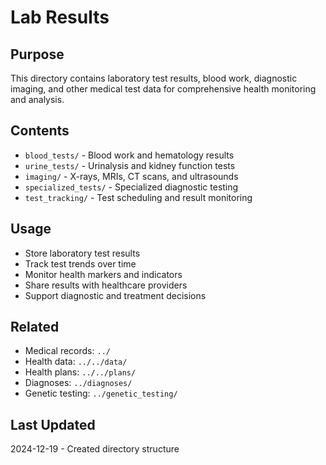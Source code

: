 # Lab Results

## Purpose
This directory contains laboratory test results, blood work, diagnostic imaging, and other medical test data for comprehensive health monitoring and analysis.

## Contents
- `blood_tests/` - Blood work and hematology results
- `urine_tests/` - Urinalysis and kidney function tests
- `imaging/` - X-rays, MRIs, CT scans, and ultrasounds
- `specialized_tests/` - Specialized diagnostic testing
- `test_tracking/` - Test scheduling and result monitoring

## Usage
- Store laboratory test results
- Track test trends over time
- Monitor health markers and indicators
- Share results with healthcare providers
- Support diagnostic and treatment decisions

## Related
- Medical records: `../`
- Health data: `../../data/`
- Health plans: `../../plans/`
- Diagnoses: `../diagnoses/`
- Genetic testing: `../genetic_testing/`

## Last Updated
2024-12-19 - Created directory structure
